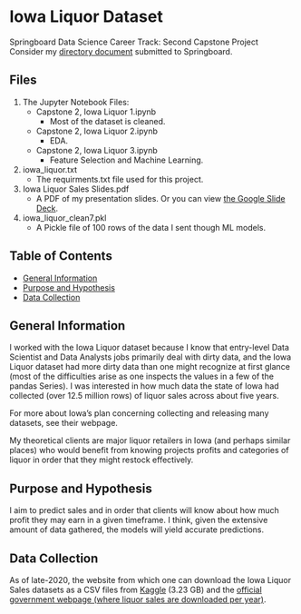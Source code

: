 # Iowa Liquor Dataset
Springboard Data Science Career Track: Second Capstone Project <br>
Consider my [directory document](https://docs.google.com/document/d/16S59blK0b-MhBfha9J6h2mi3vIbS0uO3Z3Vf3bDTovo/edit?usp=sharing) submitted to Springboard.

## Files
1. The Jupyter Notebook Files:
   * Capstone 2, Iowa Liquor 1.ipynb
      * Most of the dataset is cleaned.
   * Capstone 2, Iowa Liquor 2.ipynb
      * EDA.
   * Capstone 2, Iowa Liquor 3.ipynb
      * Feature Selection and Machine Learning.
2. iowa_liquor.txt
   * The requirments.txt file used for this project.
3. Iowa Liquor Sales Slides.pdf
   * A PDF of my presentation slides. Or you can view [the Google Slide Deck](https://docs.google.com/presentation/d/10QPmm6pXkZ1utAHthWiA2sR6Cv4b3CBxeTGccQbO0uQ/edit?usp=sharing).
4. iowa_liquor_clean7.pkl
   * A Pickle file of 100 rows of the data I sent though ML models.

<!-- TABLE OF CONTENTS -->
## Table of Contents

* [General Information](#general-information)
* [Purpose and Hypothesis](#purpose-and-hypothesis)
* [Data Collection](#data-collection)



<!-- ABOUT THE PROJECT -->
## General Information
I worked with the Iowa Liquor dataset because I know that entry-level Data Scientist and Data Analysts jobs primarily deal with dirty data, and the Iowa Liquor dataset had more dirty data than one might recognize at first glance (most of the difficulties arise as one inspects the values in a few of the pandas Series). I was interested in how much data the state of Iowa had collected (over 12.5 million rows) of liquor sales across about five years.

For more about Iowa’s plan concerning collecting and releasing many datasets, see their webpage.

My theoretical clients are major liquor retailers in Iowa (and perhaps similar places) who would benefit from knowing projects profits and categories of liquor in order that they might restock effectively. 

## Purpose and Hypothesis
I aim to predict sales and in order that clients will know about how much profit they may earn in a given timeframe. I think, given the extensive amount of data gathered, the models will yield accurate predictions. 

## Data Collection
As of late-2020, the website from which one can download the Iowa Liquor Sales datasets as a CSV files from [Kaggle](https://www.kaggle.com/residentmario/iowa-liquor-sales) (3.23 GB) and the [official government webpage (where liquor sales are downloaded per year)](https://data.iowa.gov/Sales-Distribution/Iowa-Liquor-Sales/m3tr-qhgy).
